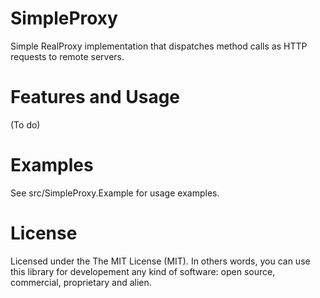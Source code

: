 SimpleProxy
======
Simple RealProxy implementation that dispatches method calls as HTTP requests to remote servers.

Features and Usage
======
(To do)

Examples
======
See src/SimpleProxy.Example for usage examples.

License
======
Licensed under the The MIT License (MIT).
In others words, you can use this library for developement any kind of software: open source, commercial, proprietary and alien.

